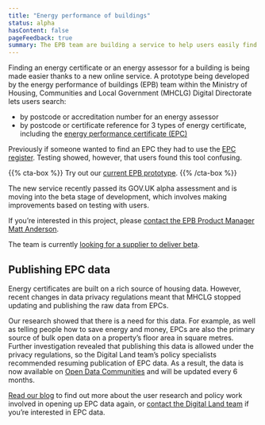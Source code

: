 ```yaml
---
title: "Energy performance of buildings"
status: alpha
hasContent: false
pageFeedback: true
summary: The EPB team are building a service to help users easily find an energy certificate or assessor, and we’ve also been working to open up the data held in EPCs.
---
```

	
Finding an energy certificate or an energy assessor for a building is being made easier thanks to a new online service. A prototype being developed by the energy performance of buildings (EPB) team within the Ministry of Housing, Communities and Local Government (MHCLG) Digital Directorate lets users search:

* by postcode or accreditation number for an energy assessor 
* by postcode or certificate reference for 3 types of energy certificate, including the [energy performance certificate (EPC)](https://www.gov.uk/buy-sell-your-home/energy-performance-certificates)

Previously if someone wanted to find an EPC they had to use the [EPC register](https://www.epcregister.com/). Testing showed, however, that users found this tool confusing.

{{% cta-box %}}
Try out our [current EPB prototype](https://mhclg-epb-prototype-04.herokuapp.com).
{{% /cta-box %}}

The new service recently passed its GOV.UK alpha assessment and is moving into the beta stage of development, which involves making improvements based on testing with users.

If you’re interested in this project, please [contact the EPB Product Manager Matt Anderson](mailto:Matthew.Anderson@communities.gov.uk).

The team is currently [looking for a supplier to deliver beta](https://www.digitalmarketplace.service.gov.uk/digital-outcomes-and-specialists/opportunities/10188).

## Publishing EPC data

Energy certificates are built on a rich source of housing data. However, recent changes in data privacy regulations meant that MHCLG stopped updating and publishing the raw data from EPCs.

Our research showed that there is a need for this data. For example, as well as telling people how to save energy and money, EPCs are also the primary source of bulk open data on a property’s floor area in square metres. Further investigation revealed that publishing this data is allowed under the privacy regulations, so the Digital Land team’s policy specialists recommended resuming publication of EPC data. As a result, the data is now available on [Open Data Communities](https://epc.opendatacommunities.org/) and will be updated every 6 months.

[Read our blog](https://mhclgdigital.blog.gov.uk/2019/07/18/publishing-energy-performance-certificate-data/) to find out more about the user research and policy work involved in opening up EPC data again, or [contact the Digital Land team](mailto:DigitalLand@communities.gov.uk) if you’re interested in EPC data.

